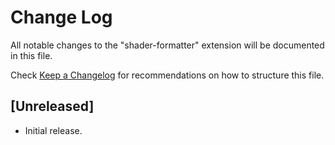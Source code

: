 # Change Log

All notable changes to the "shader-formatter" extension will be documented in this file.

Check [Keep a Changelog](http://keepachangelog.com/) for recommendations on how to structure this file.

## [Unreleased]

- Initial release.
